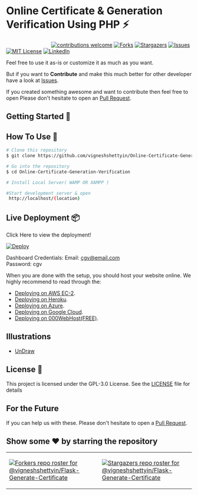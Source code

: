 # Online Certificate & Generation Verification Using PHP ⚡️ 
&nbsp;&nbsp;&nbsp;&nbsp;&nbsp;&nbsp;&nbsp;&nbsp;&nbsp;&nbsp;&nbsp;&nbsp;&nbsp;&nbsp;&nbsp;&nbsp;&nbsp;&nbsp;&nbsp;&nbsp;&nbsp;&nbsp;&nbsp;&nbsp;&nbsp;&nbsp;&nbsp;&nbsp;&nbsp;&nbsp;
[![contributions welcome](https://img.shields.io/badge/contributions-welcome-brightgreen.svg?style=flat)](https://github.com/vigneshshettyin/Online-Certificate-Generation-Verification/issues)
[![Forks](https://img.shields.io/github/forks/vigneshshettyin/Online-Certificate-Generation-Verification.svg?logo=github)](https://github.com/vigneshshettyin/Online-Certificate-Generation-Verification/network/members)
[![Stargazers](https://img.shields.io/github/stars/vigneshshettyin/Online-Certificate-Generation-Verification.svg?logo=github)](https://github.com/vigneshshettyin/Online-Certificate-Generation-Verification/stargazers)
[![Issues](https://img.shields.io/github/issues/vigneshshettyin/Online-Certificate-Generation-Verification.svg?logo=github)](https://github.com/vigneshshettyin/Online-Certificate-Generation-Verification/issues)
[![MIT License](https://img.shields.io/github/license/vigneshshettyin/Online-Certificate-Generation-Verification.svg?style=flat-square)](https://github.com/vigneshshettyin/Online-Certificate-Generation-Verification/blob/master/LICENSE)
[![LinkedIn](https://img.shields.io/badge/-LinkedIn-black.svg?style=flat-square&logo=linkedin&colorB=555)](https://www.linkedin.com/in/vigneshshettyin/)

Feel free to use it as-is or customize it as much as you want.

But if you want to **Contribute** and make this much better for other developer have a look at [Issues](https://github.com/vigneshshettyin/Online-Certificate-Generation-Verification/issues).


If you created something awesome and want to contribute then feel free to open Please don't hesitate to open an [Pull Request](https://github.com/vigneshshettyin/Online-Certificate-Generation-Verification/pulls).


## Getting Started 🚀

## How To Use 🔧

```bash
# Clone this repository
$ git clone https://github.com/vigneshshettyin/Online-Certificate-Generation-Verification.git

# Go into the repository
$ cd Online-Certificate-Generation-Verification

# Install Local Server( WAMP OR XAMPP )

#Start development server & open 
 http://localhost/(location)
```
## Live Deployment 📦 

 Click Here to view the deployment!
 
 [![Deploy](https://img.icons8.com/color/48/000000/launched-rocket--v2.png)](http://cgv.42web.io/)
 
 Dashboard Credentials: Email: cgv@email.com<br>Password: cgv
 
When you are done with the setup, you should host your website online.
We highly recommend to read through the:<br>
- [Deploying on AWS EC-2](https://medium.com/@maskaravivek/web-hosting-using-php-and-mysql-on-aws-95bd5df0bd75).<br>
- [Deploying on Heroku](https://scotch.io/@phalconVee/deploying-a-php-and-mysql-web-app-with-heroku).<br>
- [Deploying on Azure](https://www.apachefriends.org/docs/hosting-xampp-on-azure.html).<br>
- [Deploying on Google Cloud](https://medium.com/@kerion7/creating-a-simple-php-application-on-google-app-engine-c75ce5150c30).<br>
- [Deploying on 000WebHost(FREE)](https://in.000webhost.com/features).<br>


## Illustrations
- [UnDraw](https://undraw.co/illustrations)

## License 📄

This project is licensed under the GPL-3.0 License. See the [LICENSE](./LICENSE) file for details


## For the Future 
If you can help us with these. Please don't hesitate to open a [Pull Request](https://github.com/vigneshshettyin/Online-Certificate-Generation-Verification/pulls).

## Show some ❤️ by starring the repository

<table><tr><td valign="top" width="50%">


[![Forkers repo roster for @vigneshshettyin/Flask-Generate-Certificate](https://reporoster.com/forks/vigneshshettyin/Online-Certificate-Generation-Verification)](https://github.com/vigneshshettyin/Online-Certificate-Generation-Verification/network/members)


</td><td valign="top" width="50%">


[![Stargazers repo roster for @vigneshshettyin/Flask-Generate-Certificate](https://reporoster.com/stars/vigneshshettyin/Online-Certificate-Generation-Verification)](https://github.com/vigneshshettyin/Online-Certificate-Generation-Verification/stargazers)


</td></tr></table>  
